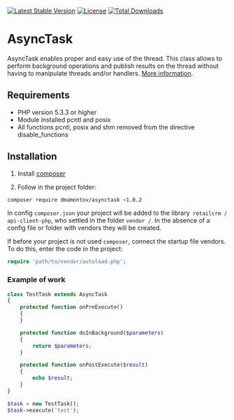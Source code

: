 [![Latest Stable Version](https://poser.pugx.org/dmamontov/asynctask/v/stable.svg)](https://packagist.org/packages/dmamontov/asynctask)
[![License](https://poser.pugx.org/dmamontov/asynctask/license.svg)](https://packagist.org/packages/dmamontov/asynctask)
[![Total Downloads](https://poser.pugx.org/dmamontov/asynctask/downloads)](https://packagist.org/packages/dmamontov/asynctask)

AsyncTask
=========

AsyncTask enables proper and easy use of the thread. This class allows to perform background operations and publish results on the thread without having to manipulate threads and/or handlers. [More information](https://dmamontov.github.io/asynctask).


## Requirements
* PHP version 5.3.3 or higher
* Module installed pcntl and posix
* All functions pcntl, posix and shm removed from the directive disable_functions

## Installation

1) Install [composer](https://getcomposer.org/download/)

2) Follow in the project folder:
```bash
composer require dmamontov/asynctask ~1.0.2
```

In config `composer.json` your project will be added to the library` retailcrm / api-client-php`, who settled in the folder `vendor /`. In the absence of a config file or folder with vendors they will be created.

If before your project is not used `composer`, connect the startup file vendors. To do this, enter the code in the project:
```php
require 'path/to/vendor/autoload.php';
```

### Example of work
```php
class TestTask extends AsyncTask
{
    protected function onPreExecute()
    {
    }

    protected function doInBackground($parameters)
    {
        return $parameters;
    }

    protected function onPostExecute($result)
    {
        echo $result;
    }
}

$task = new TestTask();
$task->execute('test');
```
